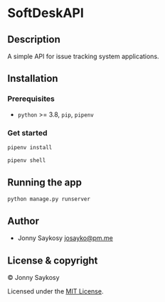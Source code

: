 # SoftDeskAPI

## Description

A simple API for issue tracking system applications.

## Installation

### Prerequisites

- `python` >= 3.8, `pip`, `pipenv`

### Get started

```bash
pipenv install
```

```bash
pipenv shell
```

## Running the app

```bash
python manage.py runserver
```

## Author

- Jonny Saykosy <josayko@pm.me>

## License & copyright

© Jonny Saykosy

Licensed under the [MIT License](LICENSE).
